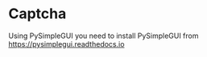 # Captcha
Using PySimpleGUI
you need to install PySimpleGUI from https://pysimplegui.readthedocs.io
